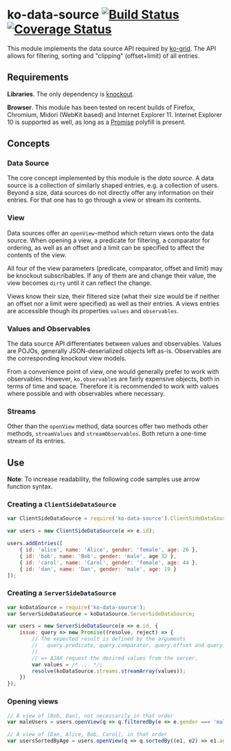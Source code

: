 # ko-data-source [![Build Status](https://travis-ci.org/benschulz/ko-data-source.svg?branch=master)](https://travis-ci.org/benschulz/ko-data-source) [![Coverage Status](https://coveralls.io/repos/benschulz/ko-data-source/badge.svg?branch=master)](https://coveralls.io/r/benschulz/ko-data-source?branch=master)

This module implements the data source API required by [ko-grid](https://github.com/benschulz/ko-grid). The API allows for filtering, sorting and "clipping" (offset+limit) of all entries.

## Requirements

**Libraries**. The only dependency is [knockout](http://knockoutjs.com/).

**Browser**. This module has been tested on recent builds of Firefox, Chromium, Midori (WebKit based) and Internet Explorer 11. Internet Explorer 10 is supported as well, as long as a [Promise](https://developer.mozilla.org/en-US/docs/Web/JavaScript/Reference/Global_Objects/Promise) polyfill is present.

## Concepts

### Data Source

The core concept implemented by this module is the *data source*. A data source is a collection of similarly shaped entries, e.g. a collection of users. Beyond a size, data sources do not directly offer any information on their entries. For that one has to go through a view or stream its contents.

### View

Data sources offer an `openView`-method which return views onto the data source. When opening a view, a predicate for filtering, a comparator for ordering, as well as an offset and a limit can be specified to affect the contents of the view.

All four of the view parameters (predicate, comparator, offset and limit) may be knockout subscribables. If any of them are and change their value, the view becomes `dirty` until it can reflect the change.

Views know their size, their filtered size (what their size would be if neither an offset nor a limit were specified) as well as their entries. A views entries are accessible though its properties `values` and `observables`.

### Values and Observables

The data source API differentiates between values and observables. Values are POJOs, generally JSON-deserialized objects left as-is. Observables are the corresponding knockout view models.

From a convenience point of view, one would generally prefer to work with observables. However, `ko.observable`s are fairly expensive objects, both in terms of time and space. Therefore it is recommended to work with values where possible and with observables where necessary.

### Streams

Other than the `openView` method, data sources offer two methods other methods, `streamValues` and `streamObservables`. Both return a one-time stream of its entries.

## Use

**Note**: To increase readability, the following code samples use arrow function syntax.

### Creating a `ClientSideDataSource`

```javascript
var ClientSideDataSource = require('ko-data-source').ClientSideDataSource;

var users = new ClientSideDataSource(e => e.id);

users.addEntries([
	{ id: 'alice', name: 'Alice', gender: 'female', age: 26 },
	{ id: 'bob', name: 'Bob', gender: 'male', age 32 },
	{ id: 'carol', name: 'Carol', gender: 'female', age: 44 },
	{ id: 'dan', name: 'Dan', gender: 'male', age: 19 }
]);
```

### Creating a `ServerSideDataSource`

```javascript
var koDataSource = require('ko-data-source');
var ServerSideDataSource = koDataSource.ServerSideDataSource;

var users = new ServerSideDataSource(e => e.id, {
	issue: query => new Promise((resolve, reject) => {
        // The expected result is defined by the arguments
        //   query.predicate, query.comparator, query.offset and query.limit
        //
    	// => AJAX request the desired values from the server.
        var values = /* ... */;
        resolve(koDataSource.streams.streamArray(values));
    })
});

```

### Opening views

```javascript
// A view of [Bob, Dan], not necessarily in that order
var maleUsers = users.openView(q => q.filteredBy(e => e.gender === 'male'));

// A view of [Dan, Alice, Bob, Carol], in that order
var usersSortedByAge = users.openView(q => q.sortedBy((e1, e2) => e1.age - e2.age));
```
